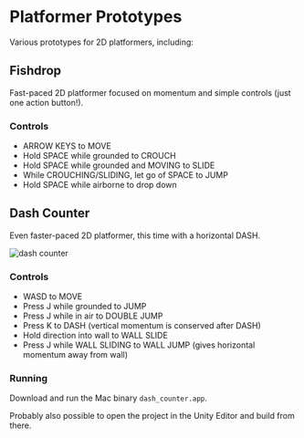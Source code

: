 # Platformer Prototypes
Various prototypes for 2D platformers, including:

## Fishdrop
Fast-paced 2D platformer focused on momentum and simple controls (just one action button!).

### Controls
- ARROW KEYS to MOVE
- Hold SPACE while grounded to CROUCH
- Hold SPACE while grounded and MOVING to SLIDE
- While CROUCHING/SLIDING, let go of SPACE to JUMP
- Hold SPACE while airborne to drop down

## Dash Counter
Even faster-paced 2D platformer, this time with a horizontal DASH.

![dash counter](dash_counter/screenshot.png)

### Controls
- WASD to MOVE
- Press J while grounded to JUMP
- Press J while in air to DOUBLE JUMP
- Press K to DASH (vertical momentum is conserved after DASH)
- Hold direction into wall to WALL SLIDE
- Press J while WALL SLIDING to WALL JUMP (gives horizontal momentum away from wall)

### Running
Download and run the Mac binary `dash_counter.app`.

Probably also possible to open the project in the Unity Editor and build from there.
